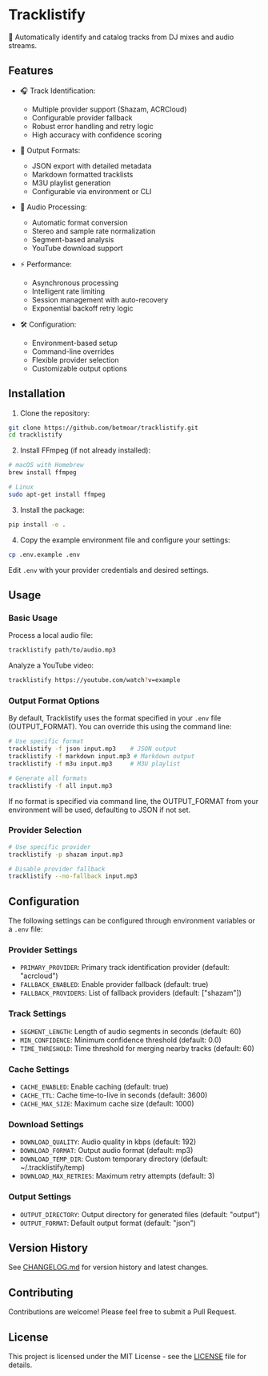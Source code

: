 # Tracklistify

🎵 Automatically identify and catalog tracks from DJ mixes and audio streams.

## Features

- 🎧 Track Identification:
  - Multiple provider support (Shazam, ACRCloud)
  - Configurable provider fallback
  - Robust error handling and retry logic
  - High accuracy with confidence scoring

- 📝 Output Formats:
  - JSON export with detailed metadata
  - Markdown formatted tracklists
  - M3U playlist generation
  - Configurable via environment or CLI

- 🔄 Audio Processing:
  - Automatic format conversion
  - Stereo and sample rate normalization
  - Segment-based analysis
  - YouTube download support

- ⚡ Performance:
  - Asynchronous processing
  - Intelligent rate limiting
  - Session management with auto-recovery
  - Exponential backoff retry logic

- 🛠️ Configuration:
  - Environment-based setup
  - Command-line overrides
  - Flexible provider selection
  - Customizable output options

## Installation

1. Clone the repository:
```bash
git clone https://github.com/betmoar/tracklistify.git
cd tracklistify
```

2. Install FFmpeg (if not already installed):
```bash
# macOS with Homebrew
brew install ffmpeg

# Linux
sudo apt-get install ffmpeg
```

3. Install the package:
```bash
pip install -e .
```

4. Copy the example environment file and configure your settings:
```bash
cp .env.example .env
```

Edit `.env` with your provider credentials and desired settings.

## Usage

### Basic Usage

Process a local audio file:
```bash
tracklistify path/to/audio.mp3
```

Analyze a YouTube video:
```bash
tracklistify https://youtube.com/watch?v=example
```

### Output Format Options

By default, Tracklistify uses the format specified in your `.env` file (OUTPUT_FORMAT). You can override this using the command line:

```bash
# Use specific format
tracklistify -f json input.mp3    # JSON output
tracklistify -f markdown input.mp3 # Markdown output
tracklistify -f m3u input.mp3     # M3U playlist

# Generate all formats
tracklistify -f all input.mp3
```

If no format is specified via command line, the OUTPUT_FORMAT from your environment will be used, defaulting to JSON if not set.

### Provider Selection

```bash
# Use specific provider
tracklistify -p shazam input.mp3

# Disable provider fallback
tracklistify --no-fallback input.mp3
```

## Configuration

The following settings can be configured through environment variables or a `.env` file:

### Provider Settings
- `PRIMARY_PROVIDER`: Primary track identification provider (default: "acrcloud")
- `FALLBACK_ENABLED`: Enable provider fallback (default: true)
- `FALLBACK_PROVIDERS`: List of fallback providers (default: ["shazam"])

### Track Settings
- `SEGMENT_LENGTH`: Length of audio segments in seconds (default: 60)
- `MIN_CONFIDENCE`: Minimum confidence threshold (default: 0.0)
- `TIME_THRESHOLD`: Time threshold for merging nearby tracks (default: 60)

### Cache Settings
- `CACHE_ENABLED`: Enable caching (default: true)
- `CACHE_TTL`: Cache time-to-live in seconds (default: 3600)
- `CACHE_MAX_SIZE`: Maximum cache size (default: 1000)

### Download Settings
- `DOWNLOAD_QUALITY`: Audio quality in kbps (default: 192)
- `DOWNLOAD_FORMAT`: Output audio format (default: mp3)
- `DOWNLOAD_TEMP_DIR`: Custom temporary directory (default: ~/.tracklistify/temp)
- `DOWNLOAD_MAX_RETRIES`: Maximum retry attempts (default: 3)

### Output Settings
- `OUTPUT_DIRECTORY`: Output directory for generated files (default: "output")
- `OUTPUT_FORMAT`: Default output format (default: "json")

## Version History

See [CHANGELOG.md](CHANGELOG.md) for version history and latest changes.

## Contributing

Contributions are welcome! Please feel free to submit a Pull Request.

## License

This project is licensed under the MIT License - see the [LICENSE](LICENSE) file for details.